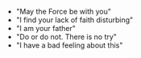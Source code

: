 * "May the Force be with you"
* "I find your lack of faith disturbing"
* "I am your father"
* "Do or do not. There is no try"
* "I have a bad feeling about this"
